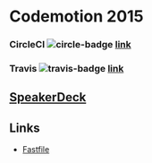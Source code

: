 # Codemotion 2015

### CircleCI ![circle-badge](https://circleci.com/gh/patoroco/fastlane-talk.png?circle-token=16f26870b1ed2bf5175f3461731f3d9116310602) [link](https://circleci.com/gh/patoroco/fastlane-talk)

### Travis ![travis-badge](https://travis-ci.org/patoroco/codemotion2015.svg) [link](https://travis-ci.org/patoroco/fastlane-talk)


## [SpeakerDeck](https://speakerdeck.com/patoroco/automatiza-tu-flow-en-ios)

## Links
- [Fastfile](fastlane/Fastfile)
